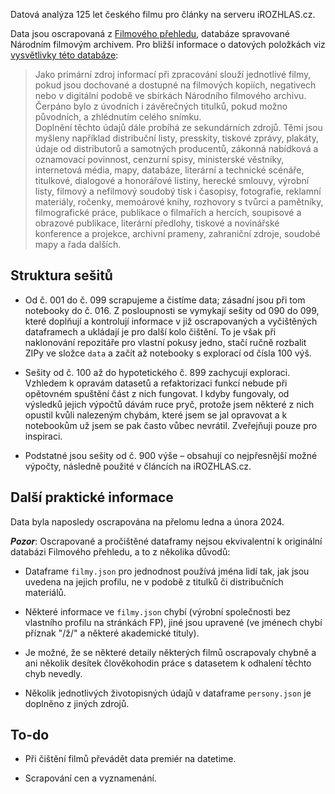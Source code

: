 Datová analýza 125 let českého filmu pro články na serveru iROZHLAS.cz. 

Data jsou oscrapovaná z [Filmového přehledu](https://filmovyprehled.cz/), databáze spravované Národním filmovým archivem. Pro bližší informace o datových položkách viz [vysvětlivky této databáze](https://www.filmovyprehled.cz/cs/clanek/vysvetlivky-a-zkratky):

> Jako primární zdroj informací při zpracování slouží jednotlivé filmy, pokud jsou dochované a dostupné na filmových kopiích, negativech nebo v digitální podobě ve sbírkách Národního filmového archivu. Čerpáno bylo z úvodních i závěrečných titulků, pokud možno původních, a zhlédnutím celého snímku.  
Doplnění těchto údajů dále probíhá ze sekundárních zdrojů. Těmi jsou myšleny například distribuční listy, presskity, tiskové zprávy, plakáty, údaje od distributorů a samotných producentů, zákonná nabídková a oznamovací povinnost, cenzurní spisy, ministerské věstníky, internetová média, mapy, databáze, literární a technické scénáře, titulkové, dialogové a honorářové listiny, herecké smlouvy, výrobní listy, filmový a nefilmový soudobý tisk i časopisy, fotografie, reklamní materiály, ročenky, memoárové knihy, rozhovory s tvůrci a pamětníky, filmografické práce, publikace o filmařích a hercích, soupisové a obrazové publikace, literární předlohy, tiskové a novinářské konference a projekce, archivní prameny, zahraniční zdroje, soudobé mapy a řada dalších.

## Struktura sešitů

- Od č. 001 do č. 099 scrapujeme a čistíme data; zásadní jsou při tom notebooky do č. 016. Z posloupnosti se vymykají sešity od 090 do 099, které doplňují a kontrolují informace v již oscrapovaných a vyčištěných dataframech a ukládají je pro další kolo čištění. To je však při naklonování repozitáře pro vlastní pokusy jedno, stačí ručně rozbalit ZIPy ve složce `data` a začít až notebooky s explorací od čísla 100 výš.

- Sešity od č. 100 až do hypotetického č. 899 zachycují exploraci. Vzhledem k opravám datasetů a refaktorizaci funkcí nebude při opětovném spuštění část z nich fungovat. I kdyby fungovaly, od výsledků jejich výpočtů dávám ruce pryč, protože jsem některé z nich opustil kvůli nalezeným chybám, které jsem se jal opravovat a k notebookům už jsem se pak často vůbec nevrátil. Zveřejňuji pouze pro inspiraci.

- Podstatné jsou sešity od č. 900 výše – obsahují co nejpřesnější možné výpočty, následně použité v článcích na iROZHLAS.cz.

## Další praktické informace

Data byla naposledy oscrapována na přelomu ledna a února 2024.

***Pozor***: Oscrapované a pročištěné dataframy nejsou ekvivalentní k originální databázi Filmového přehledu, a to z několika důvodů:

- Dataframe `filmy.json` pro jednodnost používá jména lidí tak, jak jsou uvedena na jejich profilu, ne v podobě z titulků či distribučních materiálů.

- Některé informace ve `filmy.json` chybí (výrobní společnosti bez vlastního profilu na stránkách FP), jiné jsou upravené (ve jménech chybí příznak "/ž/" a některé akademické tituly).

- Je možné, že se některé detaily některých filmů oscrapovaly chybně a ani několik desítek člověkohodin práce s datasetem k odhalení těchto chyb nevedly.

- Několik jednotlivých životopisných údajů v dataframe `persony.json` je doplněno z jiných zdrojů.

## To-do

- Při čištění filmů převádět data premiér na datetime.

- Scrapování cen a vyznamenání.